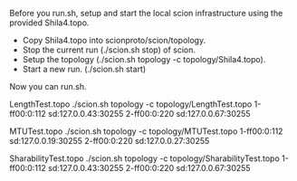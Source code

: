 Before you run.sh, setup and start the local scion infrastructure using the 
provided Shila4.topo.

- Copy Shila4.topo into scionproto/scion/topology.
- Stop the current run (./scion.sh stop) of scion.
- Setup the topology (./scion.sh topology -c topology/Shila4.topo).
- Start a new run. (./scion.sh start)

Now you can run.sh.


LengthTest.topo
./scion.sh topology -c topology/LengthTest.topo 
1-ff00:0:112 sd:127.0.0.43:30255
2-ff00:0:220 sd:127.0.0.67:30255

MTUTest.topo
./scion.sh topology -c topology/MTUTest.topo
1-ff00:0:112 sd:127.0.0.19:30255
2-ff00:0:220 sd:127.0.0.27:30255

SharabilityTest.topo
./scion.sh topology -c topology/SharabilityTest.topo
1-ff00:0:112 sd:127.0.0.43:30255
2-ff00:0:220 sd:127.0.0.67:30255